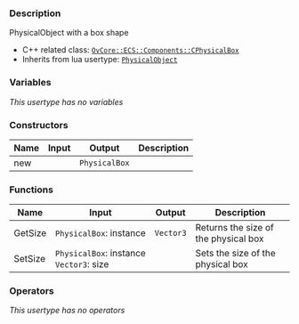 ### Description
PhysicalObject with a box shape

- C++ related class: [`OvCore::ECS::Components::CPhysicalBox`](https://github.com/adriengivry/Overload/blob/develop/Sources/Overload/OvCore/include/OvCore/ECS/Components/CPhysicalBox.h)
- Inherits from lua usertype: [`PhysicalObject`](PhysicalObject)

### Variables
_This usertype has no variables_

### Constructors
|Name|Input|Output|Description|
|-|-|-|-|
|new||`PhysicalBox`||

### Functions
|Name|Input|Output|Description|
|-|-|-|-|
|GetSize|`PhysicalBox`:&nbsp;instance<br>|`Vector3`|Returns the size of the physical box|
|SetSize|`PhysicalBox`:&nbsp;instance<br>`Vector3`:&nbsp;size<br>||Sets the size of the physical box|

### Operators
_This usertype has no operators_
